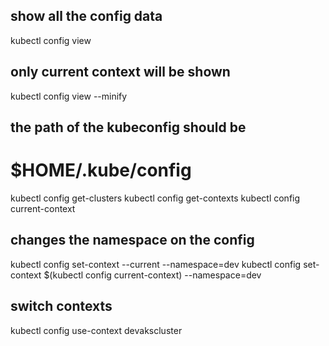 ## show all the config data
kubectl config view
## only current context will be shown
kubectl config view --minify
##  the path of the kubeconfig should be
# $HOME/.kube/config

kubectl config get-clusters
kubectl config get-contexts
kubectl config current-context

## changes the namespace on the config ##
kubectl config set-context --current --namespace=dev 
kubectl config set-context $(kubectl config current-context) --namespace=dev

## switch contexts
kubectl config use-context devakscluster